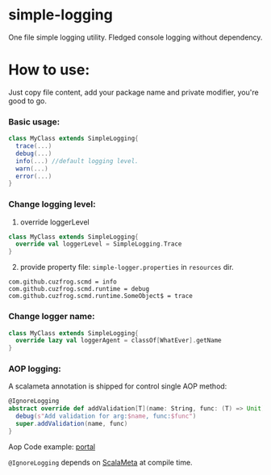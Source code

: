 # simple-logging
One file simple logging utility. Fledged console logging without dependency.

# How to use:
Just copy file content, add your package name and private modifier, you're good to go.

### Basic usage:
```scala
class MyClass extends SimpleLogging{
  trace(...)
  debug(...)
  info(...) //default logging level.
  warn(...)
  error(...)
}
```

### Change logging level:
1. override loggerLevel
```scala
class MyClass extends SimpleLogging{
  override val loggerLevel = SimpleLogging.Trace
}
```

2. provide property file: `simple-logger.properties` in `resources` dir.
```properties
com.github.cuzfrog.scmd = info
com.github.cuzfrog.scmd.runtime = debug
com.github.cuzfrog.scmd.runtime.SomeObject$ = trace
```

### Change logger name:
```scala
class MyClass extends SimpleLogging{
  override lazy val loggerAgent = classOf[WhatEver].getName
}
```

### AOP logging:
A scalameta annotation is shipped for control single AOP method:
```scala
@IgnoreLogging
abstract override def addValidation[T](name: String, func: (T) => Unit): Unit = {
  debug(s"Add validation for arg:$name, func:$func")
  super.addValidation(name, func)
}
```
Aop Code example: [portal](https://github.com/cuzfrog/scala-points/blob/master/README.md#11aop-in-scala)

`@IgnoreLogging` depends on [ScalaMeta](http://scalameta.org/) at compile time.
